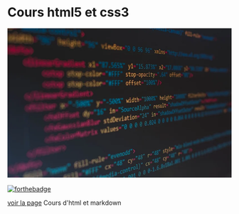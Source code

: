 # Cours html5 et css3

![cover](./asset/balisessemantiques.webp)


[![forthebadge](https://forthebadge.com/images/featured/featured-uses-html.svg)](https://forthebadge.com)

[voir la page](https://github.com/Chemsse952/projet-html)
Cours d'html et markdown